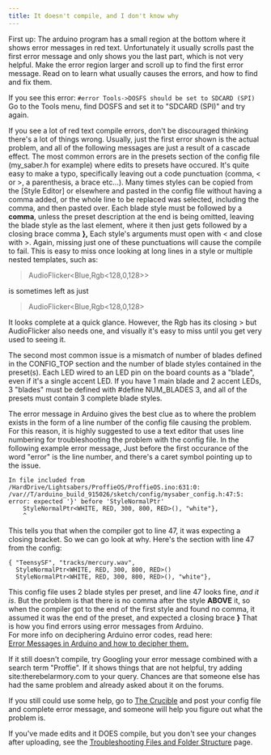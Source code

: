 ```yaml
---
title: It doesn't compile, and I don't know why
---
```

First up: The arduino program has a small region at the bottom where it shows error messages in red text. Unfortunately it usually scrolls past the first error message and only shows you the last part, which is not very helpful. Make the error region larger and scroll up to find the first error message. Read on to learn what usually causes the errors, and how to find and fix them.

If you see this error:
`#error Tools->DOSFS should be set to SDCARD (SPI)`
Go to the Tools menu, find DOSFS and set it to "SDCARD (SPI)" and try again.

If you see a lot of red text compile errors, don't be discouraged thinking there's a lot of things wrong. Usually, just the first error shown is the actual problem, and all of the following messages are just a result of a cascade effect. 
The most common errors are in the presets section of the config file (my_saber.h for example) where edits to presets have occured. It's quite easy to make a typo, specifically leaving out a code punctuation (comma, < or >, a parenthesis,  a brace etc...). Many times styles can be copied from the [Style Editor] or elsewhere and pasted in the config file without having a comma added, or the whole line to be replaced was selected, including the comma, and then pasted over.
Each blade style must be followed by a **comma**, unless the preset description at the end is being omitted, leaving the blade style as the last element, where it then just gets followed by a closing brace comma **},** 
Each style's arguments must open with < and close with >. Again, missing just one of these punctuations will cause the compile to fail. This is easy to miss once looking at long lines in a style or multiple nested templates, such as:
> AudioFlicker<Blue,Rgb<128,0,128>>
 
is sometimes left as just
> AudioFlicker<Blue,Rgb<128,0,128>

It looks complete at a quick glance. However, the Rgb has its closing > but AudioFlicker also needs one, and visually it's easy to miss until you get very used to seeing it.

The second most common issue is a mismatch of number of blades defined in the CONFIG_TOP section and the number of blade styles contained in the preset(s). Each LED wired to an LED pin on the board counts as a "blade", even if it's a single accent LED. If you have 1 main blade and 2 accent LEDs, 3 "blades" must be defined with #define NUM_BLADES 3, and all of the presets must contain 3 complete blade styles. 

The error message in Arduino gives the best clue as to where the problem exists in the form of a line number of the config file causing the problem. For this reason, it is highly suggested to use a text editor that uses line numbering for troubleshooting the problem with the config file.
In the following example error message, Just before the first occurance of the word "error" is the line number, and there's a caret symbol pointing up to the issue. 
```
In file included from /HardDrive/Lightsabers/ProffieOS/ProffieOS.ino:631:0:
/var//T/arduino_build_915026/sketch/config/mysaber_config.h:47:5: error: expected '}' before 'StyleNormalPtr'
	StyleNormalPtr<WHITE, RED, 300, 800, RED>(), "white"},
	^ 
```
This tells you that when the compiler got to line 47, it was expecting a closing bracket. So we can go look at why. Here's the section with line 47 from the config:
```
{ "TeensySF", "tracks/mercury.wav",
  StyleNormalPtr<WHITE, RED, 300, 800, RED>()
  StyleNormalPtr<WHITE, RED, 300, 800, RED>(), "white"},
```
This config file uses 2 blade styles per preset, and line 47 looks fine, _and it is_. But the problem is that there is no comma after the style **ABOVE** it, so when the compiler got to the end of the first style and found no comma, it assumed it was the end of the preset, and expected a closing brace **}**
That is how you find errors using error messages from Arduino. <br>
For more info on deciphering Arduino error codes, read here:  <br>
[Error Messages in Arduino and how to decipher them.](arduino-error-messages.html)

If it still doesn't compile, try Googling your error message combined with a search term "Proffie". If it shows things that are not helpful, try adding site:therebelarmory.com to your query. Chances are that someone else has had the same problem and
already asked about it on the forums.

If you still could use some help, go to [The Crucible](https://crucible.hubbe.net/c/proffieos/7) and post your config file and complete error message, and someone will help you figure out what the problem is.

If you've made edits and it DOES compile, but you don't see your changes after uploading, see the [Troubleshooting Files and Folder Structure](files-and-folder-structure.html) page.
